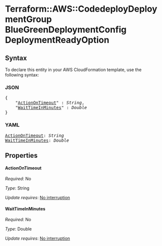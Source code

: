 # Terraform::AWS::CodedeployDeploymentGroup BlueGreenDeploymentConfig DeploymentReadyOption

## Syntax

To declare this entity in your AWS CloudFormation template, use the following syntax:

### JSON

<pre>
{
    "<a href="#actionontimeout" title="ActionOnTimeout">ActionOnTimeout</a>" : <i>String</i>,
    "<a href="#waittimeinminutes" title="WaitTimeInMinutes">WaitTimeInMinutes</a>" : <i>Double</i>
}
</pre>

### YAML

<pre>
<a href="#actionontimeout" title="ActionOnTimeout">ActionOnTimeout</a>: <i>String</i>
<a href="#waittimeinminutes" title="WaitTimeInMinutes">WaitTimeInMinutes</a>: <i>Double</i>
</pre>

## Properties

#### ActionOnTimeout

_Required_: No

_Type_: String

_Update requires_: [No interruption](https://docs.aws.amazon.com/AWSCloudFormation/latest/UserGuide/using-cfn-updating-stacks-update-behaviors.html#update-no-interrupt)

#### WaitTimeInMinutes

_Required_: No

_Type_: Double

_Update requires_: [No interruption](https://docs.aws.amazon.com/AWSCloudFormation/latest/UserGuide/using-cfn-updating-stacks-update-behaviors.html#update-no-interrupt)


